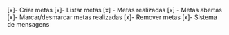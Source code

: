 [x]- Criar metas
[x]- Listar metas
[x]    - Metas realizadas
[x]   - Metas abertas
[x]- Marcar/desmarcar metas realizadas
[x]- Remover metas
[x]- Sistema de mensagens